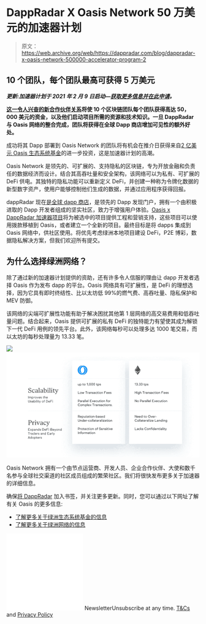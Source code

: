 # DappRadar X Oasis Network 50 万美元的加速器计划

> 原文：<https://web.archive.org/web/https://dappradar.com/blog/dappradar-x-oasis-network-500000-accelerator-program-2>

## 10 个团队，每个团队最高可获得 5 万美元

***更新:加速器计划于 2021 年 2 月 9 日启动—[获取更多信息并在此申请](https://web.archive.org/web/20221129153156/https://airtable.com/shreZAEcjcrTFpwT0)。***

**[这一令人兴奋的新合作伙伴关系](https://web.archive.org/web/20221129153156/https://dappradar.com/blog/introducing-the-500000-dappradar-x-oasis-accelerator-program)将使 10 个区块链团队每个团队获得高达 50，000 美元的资金，以及他们启动项目所需的资源和技术知识。一旦 DappRadar 与 Oasis 网络的整合完成，团队将获得在全球 Dapp 商店增加可见性的额外好处。**

成功将其 Dapp 部署到 Oasis Network 的团队将有机会在推介日获得来自[2 亿美元 Oasis 生态系统基金](https://web.archive.org/web/20221129153156/https://oasisprotocol.org/ecosystem-fund)的进一步投资，这是加速器计划的高潮。

Oasis Network 是领先的、可扩展的、支持隐私的区块链，专为开放金融和负责任的数据经济而设计。结合其高吞吐量和安全架构，该网络可以为私有、可扩展的 DeFi 供电。其独特的隐私功能可以重新定义 DeFi，并创建一种称为令牌化数据的新型数字资产，使用户能够控制他们生成的数据，并通过应用程序获得回报。

dappRadar 现在[是全球 dapp 商店](/web/20221129153156/https://dappradar.com/blog/why-users-will-love-the-worlds-dapp-store/)，是领先的 Dapp 发现门户，拥有一个由积极进取的 Dapp 开发者组成的坚实社区，致力于增强用户体验。[Oasis x DappRadar 加速器项目](https://web.archive.org/web/20221129153156/https://dappradar.com/blog/introducing-the-500000-dappradar-x-oasis-accelerator-program)将为被选中的项目提供工程和营销支持，这些项目可以使用拨款移植到 Oasis，或者建立一个全新的项目。最终目标是将 dapps 集成到 Oasis 网络中，供社区使用。将优先考虑绿洲本地项目建设 DeFi，P2E 博彩，数据隐私解决方案，但我们欢迎所有提交。

## 为什么选择绿洲网络？

除了通过新的加速器计划提供的资助，还有许多令人信服的理由让 dapp 开发者选择 Oasis 作为发布 dapp 的平台。Oasis 网络具有可扩展性，是 DeFi 的理想选择，因为它具有即时终结性、比以太坊低 99%的燃气费、高吞吐量、隐私保护和 MEV 防御。

该网络的尖端可扩展性功能有助于解决困扰其他第 1 层网络的高交易费用和低吞吐量问题。结合起来，Oasis 提供可扩展的私有 DeFi 的独特能力有望使其成为解锁下一代 DeFi 用例的领先平台。此外，该网络每秒可以处理多达 1000 笔交易，而以太坊的每秒处理量为 13.33 笔。

![](img/d57f97fc0d1d604b07b249e7b40c1e73.png)![Oasis Network](img/a5ca09a91b3613dfb866995ff0b7a986.png)

Oasis Network 拥有一个由节点运营商、开发人员、企业合作伙伴、大使和数千名参与全球社交渠道的社区成员组成的繁荣社区。我们将很快发布更多关于加速器的详细信息。

确保[将 DappRadar](https://web.archive.org/web/20221129153156/https://dappradar.com/blog) 加入书签，并关注更多更新。同时，您可以通过以下网址了解有关 Oasis 的更多信息:

*   [了解更多关于绿洲生态系统基金的信息](https://web.archive.org/web/20221129153156/https://oasisprotocol.org/ecosystem-fund)
*   [了解更多关于绿洲网络的信息](https://web.archive.org/web/20221129153156/https://oasisprotocol.org/community)

![](img/6d5a4a2d609c56e1a5771717e54ba759.png) NewsletterUnsubscribe at any time. [T&Cs](https://web.archive.org/web/20221129153156/https://dappradar.com/terms) and [Privacy Policy](https://web.archive.org/web/20221129153156/https://dappradar.com/privacy-policy)